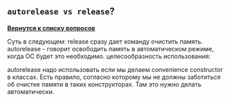 ## `autorelease vs release`?

[**Вернутся к списку вопросов**](https://github.com/Torlopov-Andrey/hh_interview_ios/blob/master/readme.md)

Суть в следующем: release сразу дает команду очистить память.
autorelease - говорит освободить память в автоматическом режиме, когда ОС будет это необходимо.
целесообразность использования:

autorelease надо использовать если мы делаем convenience constructor в классах.
Есть правило, согласно которому мы не должны заботиться об очистке памяти в таких конструкторах.
Там это нужно делать автоматически.
